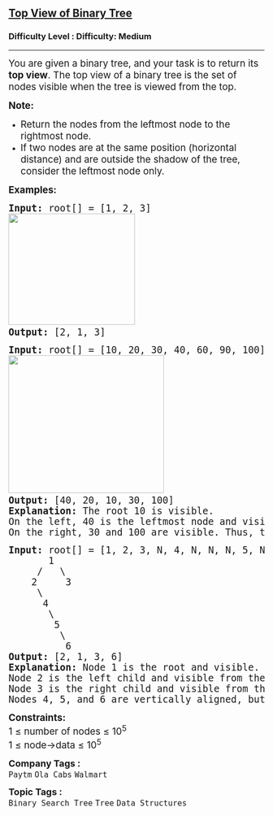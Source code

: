 <h2><a href="https://www.geeksforgeeks.org/problems/top-view-of-binary-tree/1?page=1&difficulty%5B%5D=1&category%5B%5D=Tree&sortBy=submissions">Top View of Binary Tree</a></h2><h3>Difficulty Level : Difficulty: Medium</h3><hr><div class="problems_problem_content__Xm_eO"><p><span style="font-size: 14pt;">You are given a binary tree, and your task is to return its <strong>top view</strong>. The top view of a binary tree is the set of nodes visible when the tree is viewed from the top.</span></p>
<p><span style="font-size: 14pt;"><strong>Note:&nbsp;</strong></span></p>
<ul>
<li><span style="font-size: 14pt;">Return the nodes from the leftmost node to the rightmost node.</span></li>
<li><span style="font-size: 14pt;">If two nodes are at the same position (horizontal distance) and are outside the shadow of the tree, consider the leftmost node only.&nbsp;<br></span></li>
</ul>
<p><span style="font-size: 14pt;"><strong>Examples:</strong></span></p>
<pre><span style="font-size: 14pt;"><strong>Input: </strong>root[] = [1, 2, 3] <br><img src="https://media.geeksforgeeks.org/img-practice/prod/addEditProblem/700490/Web/Other/blobid0_1733898095.png" width="249" height="219"> <br><strong>Output: </strong>[2, 1, 3]
</span></pre>
<pre><span style="font-size: 14pt;"><strong>Input:</strong> root[] = [10, 20, 30, 40, 60, 90, 100]<br><img src="https://media.geeksforgeeks.org/img-practice/prod/addEditProblem/700490/Web/Other/blobid1_1733898122.png" width="306" height="271"> <br><strong>Output: </strong>[40, 20, 10, 30, 100]<br><strong>Explanation: </strong>The root 10 is visible.
On the left, 40 is the leftmost node and visible, followed by 20.
On the right, 30 and 100 are visible. Thus, the top view is 40 20 10 30 100.</span></pre>
<pre><span style="font-size: 14pt;"><strong>Input:</strong> root[] = [1, 2, 3, N, 4, N, N, N, 5, N, 6]
       1
     /   \
    2     3
     \   
      4
       \
        5
         \
          6
<strong>Output: </strong>[2, 1, 3, 6]<br><strong>Explanation: </strong>Node 1 is the root and visible.
Node 2 is the left child and visible from the left side.
Node 3 is the right child and visible from the right side.
Nodes 4, 5, and 6 are vertically aligned, but only the lowest node 6 is visible from the top view. Thus, the top view is 2 1 3 6.</span></pre>
<p><span style="font-size: 14pt;"><strong>Constraints:</strong><br>1 ≤ number of nodes ≤ 10<sup>5</sup><br>1 ≤ node-&gt;data ≤ 10<sup>5</sup></span></p></div><p><span style=font-size:18px><strong>Company Tags : </strong><br><code>Paytm</code>&nbsp;<code>Ola Cabs</code>&nbsp;<code>Walmart</code>&nbsp;<br><p><span style=font-size:18px><strong>Topic Tags : </strong><br><code>Binary Search Tree</code>&nbsp;<code>Tree</code>&nbsp;<code>Data Structures</code>&nbsp;